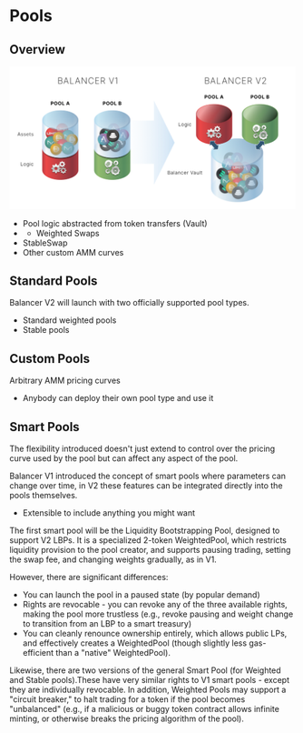 # Pools

## Overview

![Each pool can implement its own logic while integrating into Balancer](../../.gitbook/assets/image.png)

* Pool logic abstracted from token transfers \(Vault\)
*  * Weighted Swaps
  * StableSwap
  * Other custom AMM curves

## Standard Pools

Balancer V2 will launch with two officially supported pool types.

* Standard weighted pools
* Stable pools

## Custom Pools

Arbitrary AMM pricing curves

* Anybody can deploy their own pool type and use it 

## Smart Pools

The flexibility introduced doesn't just extend to control over the pricing curve used by the pool but can affect any aspect of the pool.

Balancer V1 introduced the concept of smart pools where parameters can change over time, in V2 these features can be integrated directly into the pools themselves.

* Extensible to include anything you might want

The first smart pool will be the Liquidity Bootstrapping Pool, designed to support V2 LBPs. It is a specialized 2-token WeightedPool, which restricts liquidity provision to the pool creator, and supports pausing trading, setting the swap fee, and changing weights gradually, as in V1.

However, there are significant differences:

* You can launch the pool in a paused state \(by popular demand\)
* Rights are revocable - you can revoke any of the three available rights, making the pool more trustless \(e.g., revoke pausing and weight change to transition from an LBP to a smart treasury\)
* You can cleanly renounce ownership entirely, which allows public LPs, and effectively creates a WeightedPool \(though slightly less gas-efficient than a "native" WeightedPool\).

Likewise, there are two versions of the general Smart Pool \(for Weighted and Stable pools\).These have very similar rights to V1 smart pools - except they are individually revocable. In addition, Weighted Pools may support a "circuit breaker," to halt trading for a token if the pool becomes "unbalanced" \(e.g., if a malicious or buggy token contract allows infinite minting, or otherwise breaks the pricing algorithm of the pool\).

